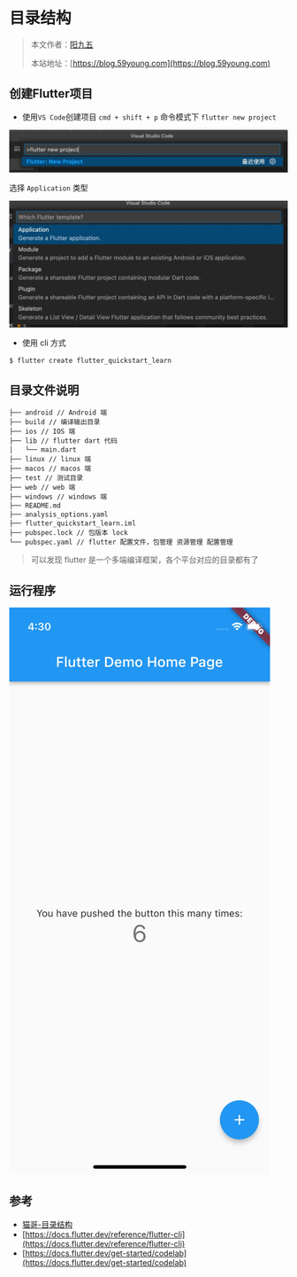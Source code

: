 # 目录结构

> 本文作者：[阳九五](https://github.com/CN-YoungYang)
>
> 本站地址：[https://blog.59young.com](https://blog.59young.com)

## 创建Flutter项目
- 使用`VS Code`创建项目
`cmd + shift + p` 命令模式下 `flutter new project`

![Image](https://raw.githubusercontent.com/CN-YoungYang/BlogAssets/refs/heads/master/docs/flutter/基础特性/Flutter_目录结构/20220617160934.webp)

选择 `Application` 类型

![Image](https://raw.githubusercontent.com/CN-YoungYang/BlogAssets/refs/heads/master/docs/flutter/基础特性/Flutter_目录结构/20220617161715.webp)

- 使用 cli 方式 
```shell
$ flutter create flutter_quickstart_learn
```

## 目录文件说明
```
├── android // Android 端
├── build // 编译输出目录
├── ios // IOS 端
├── lib // flutter dart 代码
│   └── main.dart
├── linux // linux 端
├── macos // macos 端
├── test // 测试目录
├── web // web 端
├── windows // windows 端
├── README.md
├── analysis_options.yaml
├── flutter_quickstart_learn.iml
├── pubspec.lock // 包版本 lock
└── pubspec.yaml // flutter 配置文件，包管理 资源管理 配置管理
```
> 可以发现 flutter 是一个多端编译框架，各个平台对应的目录都有了

## 运行程序
![Image](https://raw.githubusercontent.com/CN-YoungYang/BlogAssets/refs/heads/master/docs/flutter/基础特性/Flutter_目录结构/20220617163204.webp)

## 参考
- [猫哥-目录结构](https://ducafecat.com/course/flutter-quickstart-learn/2-1-directory)
- [https://docs.flutter.dev/reference/flutter-cli](https://docs.flutter.dev/reference/flutter-cli)
- [https://docs.flutter.dev/get-started/codelab](https://docs.flutter.dev/get-started/codelab)